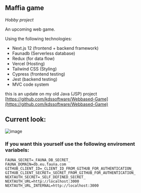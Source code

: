 ## Maffia game 

_Hobby project_

An upcoming web game.

Using the following technologies:
- Next.js 12 (frontend + backend framework)
- Faunadb (Serverless database)
- Redux (for data flow)
- Vercel (Hosting)
- Tailwind CSS (Styling)
- Cypress (frontend testing)
- Jest (backend testing)
- MVC code system

this is an update on my old Java (JSP) project [https://github.com/kdssoftware/Webbased-Game](https://github.com/kdssoftware/Webbased-Game)

## Current look: 
![image](https://user-images.githubusercontent.com/10829524/157451893-ca0549de-d93e-4f4b-9522-7bfc1a4dde38.png)


### If you want this yourself use the following enviroment variabels:
```
FAUNA_SECRET=_FAUNA_DB_SECRET_
FAUNA_DOMAIN=db.eu.fauna.com
GITHUB_CLIENT_ID=_CLIENT_ID_FROM_GITHUB_FOR_AUTHENTICATION_
GITHUB_CLIENT_SECRET=_SECRET_FROM_GITHUB_FOR_AUTHENTICATION_
NEXTAUTH_SECRET=_SELF_DEFINED_SECRET_
NEXTAUTH_URL=http://localhost:3000
NEXTAUTH_URL_INTERNAL=http://localhost:3000
```